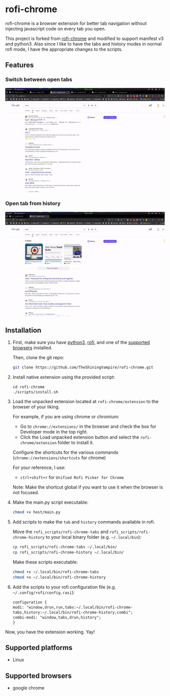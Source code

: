 # rofi-chrome

rofi-chrome is a browser extension for better tab navigation without injecting javascript code on every tab you open.

This project is forked from [rofi-chrome](https://github.com/RKest/rofi-chrome) and modified to support manifest v3 and python3. Also since I like to have the tabs and history modes in normal rofi mode, I have the appropriate changes to the scripts.

## Features

### Switch between open tabs

![](res/open-tab.gif)

### Open tab from history

![](res/history.gif)

## Installation

1) First, make sure you have [python3](https://www.python.org), [rofi](https://github.com/davatorium/rofi), and one of the [supported browsers](#supported-browsers) installed.

    Then, clone the git repo:

    ```sh
    git clone https://github.com/TheShiningVampire/rofi-chrome.git
    ```

2) Install native extension using the provided script:

    ```
    cd rofi-chrome
    ./scripts/install.sh
    ```

3) Load the unpacked extension located at `rofi-chrome/extension` to the browser of your liking.

    For example, if you are using chrome or chromium:

    * Go to `chrome://extensions/` in the browser and check the box for Developer mode in the top right.
    * Click the Load unpacked extension button and select the `rofi-chrome/extension` folder to install it.

    Configure the shortcuts for the various commands (`chrome://extensions/shortcuts` for chrome)

    For your reference, I use:

    - `ctrl+shift+r` for `Unified Rofi Picker for Chrome`

    Note: Make the shortcut global if you want to use it when the browser is not focused.

4) Make the main.py script executable:

    ```sh
    chmod +x host/main.py
    ```

5) Add scripts to make the `tab` and `history` commands available in rofi.

    Move the `rofi_scripts/rofi-chrome-tabs` and `rofi_scripts/rofi-chrome-history` to your local binary folder (e.g. `~/.local/bin`):

    ```sh
    cp rofi_scripts/rofi-chrome-tabs ~/.local/bin/
    cp rofi_scripts/rofi-chrome-history ~/.local/bin/
    ```

    Make these scripts executable:

    ```sh
    chmod +x ~/.local/bin/rofi-chrome-tabs
    chmod +x ~/.local/bin/rofi-chrome-history
    ```

6) Add the scripts to your rofi configuration file (e.g. `~/.config/rofi/config.rasi`):

    ```rasi
    configuration {
    modi: "window,drun,run,tabs:~/.local/bin/rofi-chrome-tabs,history:~/.local/bin/rofi-chrome-history,combi";
    combi-modi: "window,tabs,drun,history";
    }
    ``` 

Now, you have the extension working. Yay!

## Supported platforms

- Linux

## Supported browsers

- google chrome
